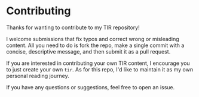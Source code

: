 # Contributing

Thanks for wanting to contribute to my TIR repository!

I welcome submissions that fix typos and correct wrong or misleading content.
All you need to do is fork the repo, make a single commit with a concise,
descriptive message, and then submit it as a pull request.

If you are interested in contributing your own TIR content, I encourage you to
just create your own `tir`. As for this repo, I'd like to maintain it as my own
personal reading journey.

If you have any questions or suggestions, feel free to open an issue.
